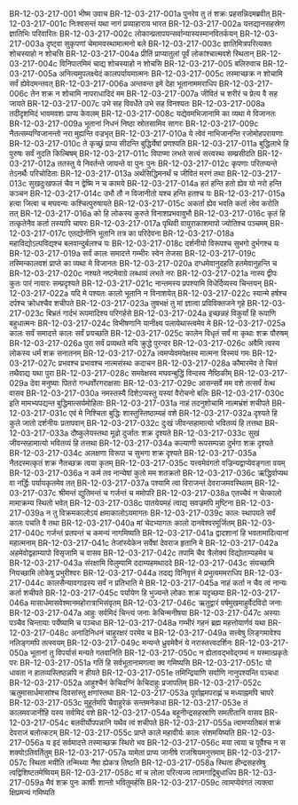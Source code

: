 BR-12-03-217-001  	भीष्म उवाच
BR-12-03-217-001a	पुनरेव तु तं शक्रः प्रहसन्निदमब्रवीत्
BR-12-03-217-001c	निःश्वसन्तं यथा नागं प्रव्याहाराय भारत
BR-12-03-217-002a	यत्तद्यानसहस्रेण ज्ञातिभिः परिवारितः
BR-12-03-217-002c	लोकान्प्रतापयन्सर्वान्यास्यस्मानवितर्कयन्
BR-12-03-217-003a	दृष्ट्वा सुकृपणां चेमामवस्थामात्मनो बले
BR-12-03-217-003c	ज्ञातिमित्रपरित्यक्तः शोचस्याहो न शोचसि
BR-12-03-217-004a	प्रीतिं प्राप्यातुलां पूर्वं लोकांश्चात्मवशे स्थितान्
BR-12-03-217-004c	विनिपातमिमं चाद्य शोचस्याहो न शोचसि
BR-12-03-217-005  	बलिरुवाच
BR-12-03-217-005a	अनित्यमुपलक्ष्येदं कालपर्यायमात्मनः
BR-12-03-217-005c	तस्माच्छक्र न शोचामि सर्वं ह्येवेदमन्तवत्
BR-12-03-217-006a	अन्तवन्त इमे देहा भूतानाममराधिप
BR-12-03-217-006c	तेन शक्र न शोचामि नापराधादिदं मम
BR-12-03-217-007a	जीवितं च शरीरं च प्रेत्य वै सह जायते
BR-12-03-217-007c	उभे सह विवर्धेते उभे सह विनश्यतः
BR-12-03-217-008a	तदीदृशमिदं भावमवशः प्राप्य केवलम्
BR-12-03-217-008c	यद्येवमभिजानामि का व्यथा मे विजानतः
BR-12-03-217-009a	भूतानां निधनं निष्ठा स्रोतसामिव सागरः
BR-12-03-217-009c	नैतत्सम्यग्विजानन्तो नरा मुह्यन्ति वज्रभृत्
BR-12-03-217-010a	ये त्वेवं नाभिजानन्ति रजोमोहपरायणाः
BR-12-03-217-010c	ते कृच्छ्रं प्राप्य सीदन्ति बुद्धिर्येषां प्रणश्यति
BR-12-03-217-011a	बुद्धिलाभे हि पुरुषः सर्वं नुदति किल्बिषम्
BR-12-03-217-011c	विपाप्मा लभते सत्त्वं सत्त्वस्थः सम्प्रसीदति
BR-12-03-217-012a	ततस्तु ये निवर्तन्ते जायन्ते वा पुनः पुनः
BR-12-03-217-012c	कृपणाः परितप्यन्ते तेऽनर्थैः परिचोदिताः
BR-12-03-217-013a	अर्थसिद्धिमनर्थं च जीवितं मरणं तथा
BR-12-03-217-013c	सुखदुःखफलं चैव न द्वेष्मि न च कामये
BR-12-03-217-014a	हतं हन्ति हतो ह्येव यो नरो हन्ति कञ्चन
BR-12-03-217-014c	उभौ तौ न विजानीतो यश्च हन्ति हतश्च यः
BR-12-03-217-015a	हत्वा जित्वा च मघवन्यः कश्चित्पुरुषायते
BR-12-03-217-015c	अकर्ता ह्येव भवति कर्ता त्वेव करोति तत्
BR-12-03-217-016a	को हि लोकस्य कुरुते विनाशप्रभवावुभौ
BR-12-03-217-016c	कृतं हि तत्कृतेनैव कर्ता तस्यापि चापरः
BR-12-03-217-017a	पृथिवी वायुराकाशमापो ज्योतिश्च पञ्चमम्
BR-12-03-217-017c	एतद्योनीनि भूतानि तत्र का परिदेवना
BR-12-03-217-018a	महाविद्योऽल्पविद्यश्च बलवान्दुर्बलश्च यः
BR-12-03-217-018c	दर्शनीयो विरूपश्च सुभगो दुर्भगश्च यः
BR-12-03-217-019a	सर्वं कालः समादत्ते गम्भीरः स्वेन तेजसा
BR-12-03-217-019c	तस्मिन्कालवशं प्राप्ते का व्यथा मे विजानतः
BR-12-03-217-020a	दग्धमेवानुदहति हतमेवानुहन्ति च
BR-12-03-217-020c	नश्यते नष्टमेवाग्रे लब्धव्यं लभते नरः
BR-12-03-217-021a	नास्य द्वीपः कुतः पारं नावारः सम्प्रदृश्यते
BR-12-03-217-021c	नान्तमस्य प्रपश्यामि विधेर्दिव्यस्य चिन्तयन्
BR-12-03-217-022a	यदि मे पश्यतः कालो भूतानि न विनाशयेत्
BR-12-03-217-022c	स्यान्मे हर्षश्च दर्पश्च क्रोधश्चैव शचीपते
BR-12-03-217-023a	तुषभक्षं तु मां ज्ञात्वा प्रविविक्तजने गृहे
BR-12-03-217-023c	बिभ्रतं गार्दभं रूपमादिश्य परिगर्हसे
BR-12-03-217-024a	इच्छन्नहं विकुर्यां हि रूपाणि बहुधात्मनः
BR-12-03-217-024c	विभीषणानि यानीक्ष्य पलायेथास्त्वमेव मे
BR-12-03-217-025a	कालः सर्वं समादत्ते कालः सर्वं प्रयच्छति
BR-12-03-217-025c	कालेन विधृतं सर्वं मा कृथाः शक्र पौरुषम्
BR-12-03-217-026a	पुरा सर्वं प्रव्यथते मयि क्रुद्धे पुरन्दर
BR-12-03-217-026c	अवैमि त्वस्य लोकस्य धर्मं शक्र सनातनम्
BR-12-03-217-027a	त्वमप्येवमपेक्षस्व मात्मना विस्मयं गमः
BR-12-03-217-027c	प्रभवश्च प्रभावश्च नात्मसंस्थः कदाचन
BR-12-03-217-028a	कौमारमेव ते चित्तं तथैवाद्य यथा पुरा
BR-12-03-217-028c	समवेक्षस्व मघवन्बुद्धिं विन्दस्व नैष्ठिकीम्
BR-12-03-217-029a	देवा मनुष्याः पितरो गन्धर्वोरगराक्षसाः
BR-12-03-217-029c	आसन्सर्वे मम वशे तत्सर्वं वेत्थ वासव
BR-12-03-217-030a	नमस्तस्यै दिशेऽप्यस्तु यस्यां वैरोचनो बलिः
BR-12-03-217-030c	इति मामभ्यपद्यन्त बुद्धिमात्सर्यमोहिताः
BR-12-03-217-031a	नाहं तदनुशोचामि नात्मभ्रंशं शचीपते
BR-12-03-217-031c	एवं मे निश्चिता बुद्धिः शास्तुस्तिष्ठाम्यहं वशे
BR-12-03-217-032a	दृश्यते हि कुले जातो दर्शनीयः प्रतापवान्
BR-12-03-217-032c	दुःखं जीवन्सहामात्यो भवितव्यं हि तत्तथा
BR-12-03-217-033a	दौष्कुलेयस्तथा मूढो दुर्जातः शक्र दृश्यते
BR-12-03-217-033c	सुखं जीवन्सहामात्यो भवितव्यं हि तत्तथा
BR-12-03-217-034a	कल्याणी रूपसम्पन्ना दुर्भगा शक्र दृश्यते
BR-12-03-217-034c	अलक्षणा विरूपा च सुभगा शक्र दृश्यते
BR-12-03-217-035a	नैतदस्मत्कृतं शक्र नैतच्छक्र त्वया कृतम्
BR-12-03-217-035c	यत्त्वमेवंगतो वज्रिन्यद्वाप्येवङ्गता वयम्
BR-12-03-217-036a	न कर्म तव नान्येषां कुतो मम शतक्रतो
BR-12-03-217-036c	ऋद्धिर्वाप्यथ वा नर्द्धिः पर्यायकृतमेव तत्
BR-12-03-217-037a	पश्यामि त्वा विराजन्तं देवराजमवस्थितम्
BR-12-03-217-037c	श्रीमन्तं द्युतिमन्तं च गर्जन्तं च ममोपरि
BR-12-03-217-038a	एतच्चैवं न चेत्कालो मामाक्रम्य स्थितो भवेत्
BR-12-03-217-038c	पातयेयमहं त्वाद्य सवज्रमपि मुष्टिना
BR-12-03-217-039a	न तु विक्रमकालोऽयं क्षमाकालोऽयमागतः
BR-12-03-217-039c	कालः स्थापयते सर्वं कालः पचति वै तथा
BR-12-03-217-040a	मां चेदभ्यागतः कालो दानवेश्वरमूर्जितम्
BR-12-03-217-040c	गर्जन्तं प्रतपन्तं च कमन्यं नागमिष्यति
BR-12-03-217-041a	द्वादशानां हि भवतामादित्यानां महात्मनाम्
BR-12-03-217-041c	तेजांस्येकेन सर्वेषां देवराज हृतानि मे
BR-12-03-217-042a	अहमेवोद्वहाम्यापो विसृजामि च वासव
BR-12-03-217-042c	तपामि चैव त्रैलोक्यं विद्योताम्यहमेव च
BR-12-03-217-043a	संरक्षामि विलुम्पामि ददाम्यहमथाददे
BR-12-03-217-043c	संयच्छामि नियच्छामि लोकेषु प्रभुरीश्वरः
BR-12-03-217-044a	तदद्य विनिवृत्तं मे प्रभुत्वममराधिप
BR-12-03-217-044c	कालसैन्यावगाढस्य सर्वं न प्रतिभाति मे
BR-12-03-217-045a	नाहं कर्ता न चैव त्वं नान्यः कर्ता शचीपते
BR-12-03-217-045c	पर्यायेण हि भुज्यन्ते लोकाः शक्र यदृच्छया
BR-12-03-217-046a	मासार्धमासवेश्मानमहोरात्राभिसंवृतम्
BR-12-03-217-046c	ऋतुद्वारं वर्षमुखमाहुर्वेदविदो जनाः
BR-12-03-217-047a	आहुः सर्वमिदं चिन्त्यं जनाः केचिन्मनीषया
BR-12-03-217-047c	अस्याः पञ्चैव चिन्तायाः पर्येष्यामि च पञ्चधा
BR-12-03-217-048a	गम्भीरं गहनं ब्रह्म महत्तोयार्णवं यथा
BR-12-03-217-048c	अनादिनिधनं चाहुरक्षरं परमेव च
BR-12-03-217-049a	सत्त्वेषु लिङ्गमावेश्य नलिङ्गमपि तत्स्वयम्
BR-12-03-217-049c	मन्यन्ते ध्रुवमेवैनं ये नरास्तत्त्वदर्शिनः
BR-12-03-217-050a	भूतानां तु विपर्यासं मन्यते गतवानिति
BR-12-03-217-050c	न ह्येतावद्भवेद्गम्यं न यस्मात्प्रकृतेः परः
BR-12-03-217-051a	गतिं हि सर्वभूतानामगत्वा क्व गमिष्यसि
BR-12-03-217-051c	यो धावता न हातव्यस्तिष्ठन्नपि न हीयते
BR-12-03-217-051e	तमिन्द्रियाणि सर्वाणि नानुपश्यन्ति पञ्चधा
BR-12-03-217-052a	आहुश्चैनं केचिदग्निं केचिदाहुः प्रजापतिम्
BR-12-03-217-052c	ऋतुमासार्धमासांश्च दिवसांस्तु क्षणांस्तथा
BR-12-03-217-053a	पूर्वाह्णमपराह्णं च मध्याह्नमपि चापरे
BR-12-03-217-053c	मुहूर्तमपि चैवाहुरेकं सन्तमनेकधा
BR-12-03-217-053e	तं कालमवजानीहि यस्य सर्वमिदं वशे
BR-12-03-217-054a	बहूनीन्द्रसहस्राणि समतीतानि वासव
BR-12-03-217-054c	बलवीर्योपपन्नानि यथैव त्वं शचीपते
BR-12-03-217-055a	त्वामप्यतिबलं शक्रं देवराजं बलोत्कटम्
BR-12-03-217-055c	प्राप्ते काले महावीर्यः कालः संशमयिष्यति
BR-12-03-217-056a	य इदं सर्वमादत्ते तस्माच्छक्र स्थिरो भव
BR-12-03-217-056c	मया त्वया च पूर्वैश्च न स शक्योऽतिवर्तितुम्
BR-12-03-217-057a	यामेतां प्राप्य जानीषे राजश्रियमनुत्तमाम्
BR-12-03-217-057c	स्थिता मयीति तन्मिथ्या नैषा ह्येकत्र तिष्ठति
BR-12-03-217-058a	स्थिता हीन्द्रसहस्रेषु त्वद्विशिष्टतमेष्वियम्
BR-12-03-217-058c	मां च लोला परित्यज्य त्वामगाद्विबुधाधिप
BR-12-03-217-059a	मैवं शक्र पुनः कार्षीः शान्तो भवितुमर्हसि
BR-12-03-217-059c	त्वामप्येवंगतं त्यक्त्वा क्षिप्रमन्यं गमिष्यति

